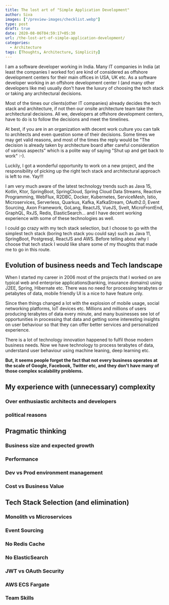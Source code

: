 ```yaml
---
title: The lost art of "Simple Application Development"
author: Siva
images: ["/preview-images/checklist.webp"]
type: post
draft: true
date: 2020-08-06T04:59:17+05:30
url: /the-lost-art-of-simple-application-development/
categories:
  - Architecture
tags: [Thoughts, Architecture, Simplicity]
---
```


I am a software developer working in India. Many IT companies in India (at least the companies I worked for) 
are kind of considered as offshore development centers for their main offices in USA, UK etc. 
As a software developer working in an offshore development center I (and many other developers like me) 
usually don't have the luxury of choosing the tech stack or taking any architectural decisions. 

Most of the times our clients(other IT companies) already decides the tech stack and architecture, 
if not then our onsite architecture team take the architectural decisions. 
All we, developers at offshore development centers, have to do is to follow the decisions and meet the timelines.

At best, if you are in an organization with decent work culture you can talk to architects and even question some of their decisions.
Some times we may get valid reasons, and most of the times the reply would be 
"The decision is already taken by architecture board after careful consideration of various aspects" which is a polite way of saying "Shut up and get back to work" :-).

Luckily, I got a wonderful opportunity to work on a new project, and the responsibility of picking up the right tech stack and architectural approach is left to me. Yay!!!

I am very much aware of the latest technology trends such as Java 15, Kotlin, Ktor, SpringBoot, SpringCloud, Spring Cloud Data Streams, Reactive Programming, WebFlux, R2DBC, Docker, Kubernetes, ServiceMesh, Istio, 
Microservices, Serverless, Quarkus, Kafka, KafkaStream, OAuth2.0, Event Sourcing, Axon Framework, GoLang,  ReactJS, VueJS, Svelt, MicroFrontEnd, GraphQL, RxJS, Redis, ElasticSearch...
and I have decent working experience with some of these technologies as well.

I could go crazy with my tech stack selection, but I choose to go with the simplest tech stack (boring tech stack you could say) such as Java 11, SpringBoot, Postgresql, ReactJS and AWS.
Before telling about why I choose that tech stack I would like share some of my thoughts that made me to go in this route.

## Evolution of business needs and Tech landscape
When I started my career in 2006 most of the projects that I worked on are typical web and enterprise applications(banking, insurance domains) using J2EE, Spring, Hibernate etc.
There was no need for processing terabytes or petabytes of data, mobile friendly UI is a nice to have feature only.

Since then things changed a lot with the explosion of mobile usage, social networking platforms, IoT devices etc.
Millions and millions of users producing terabytes of data every minute, and many businesses see lot of opportunities in 
processing that data and getting some interesting insights on user behaviour so that they can offer better services and personalized experience.

There is a lot of technology innovation happened to fulfil those modern business needs. 
Now we have technology to process terabytes of data, understand user behaviour using machine leaning, deep learning etc.

**But, it seems people forget the fact that not every business operates at the scale of Google, Facebook, Twitter etc, 
and they don't have many of those complex scalability problems.**

## My experience with (unnecessary) complexity

### Over enthusiastic architects and developers
### political reasons

## Pragmatic thinking

### Business size and expected growth
### Performance
### Dev vs Prod environment management
### Cost vs Business Value

## Tech Stack Selection (and elimination)
### Monolith vs Microservices
### Event Sourcing
### No Redis Cache
### No ElasticSearch
### JWT vs OAuth Security
### AWS ECS Fargate
### Team Skills



